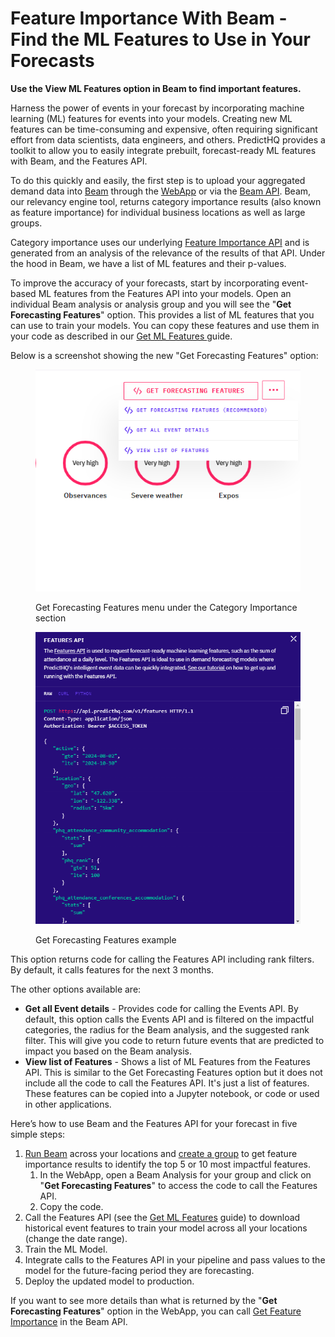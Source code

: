 # Feature Importance With Beam - Find the ML Features to Use in Your Forecasts

**Use the View ML Features option in Beam to find important features.**

Harness the power of events in your forecast by incorporating machine learning (ML) features for events into your models. Creating new ML features can be time-consuming and expensive, often requiring significant effort from data scientists, data engineers, and others. PredictHQ provides a toolkit to allow you to easily integrate prebuilt, forecast-ready ML features with Beam, and the Features API.

To do this quickly and easily, the first step is to upload your aggregated demand data into [Beam](an-overview-of-beam-relevancy-engine.md) through the [WebApp](https://control.predicthq.com/beam) or via the [Beam API](../../api/beam/). Beam, our relevancy engine tool, returns category importance results (also known as feature importance) for individual business locations as well as large groups.

Category importance uses our underlying [Feature Importance API](../../api/beam/get-feature-importance.md) and is generated from an analysis of the relevance of the results of that API. Under the hood in Beam, we have a list of ML features and their p-values.

To improve the accuracy of your forecasts, start by incorporating event-based ML features from the Features API into your models. Open an individual Beam analysis or analysis group and you will see the "**Get Forecasting Features**" option. This provides a list of ML features that you can use to train your models. You can copy these features and use them in your code as described in our [Get ML Features ](../../getting-started/guides/features-api-guides/feature-engineering-guide.md)guide.

Below is a screenshot showing the new "Get Forecasting Features" option:

<figure><img src="../../.gitbook/assets/image (71).png" alt=""><figcaption><p>Get Forecasting Features menu under the Category Importance section</p></figcaption></figure>

<figure><img src="../../.gitbook/assets/image (72).png" alt=""><figcaption><p>Get Forecasting Features example</p></figcaption></figure>

This option returns code for calling the Features API including rank filters. By default, it calls features for the next 3 months.

The other options available are:

* **Get all Event details** - Provides code for calling the Events API. By default, this option calls the Events API and is filtered on the impactful categories, the radius for the Beam analysis, and the suggested rank filter. This will give you code to return future events that are predicted to impact you based on the Beam analysis.
* **View list of Features** - Shows a list of ML Features from the Features API. This is similar to the Get Forecasting Features option but it does not include all the code to call the Features API. It's just a list of features. These features can be copied into a Jupyter notebook, or code or used in other applications.

Here’s how to use Beam and the Features API for your forecast in five simple steps:

1. [Run Beam](an-overview-of-beam-relevancy-engine.md) across your locations and [create a group](grouping-analyses-in-beam.md) to get feature importance results to identify the top 5 or 10 most impactful features.
   1. In the WebApp, open a Beam Analysis for your group and click on "**Get Forecasting Features**" to access the code to call the Features API.
   2. Copy the code.
2. Call the Features API (see the [Get ML Features](../../getting-started/guides/features-api-guides/feature-engineering-guide.md) guide) to download historical event features to train your model across all your locations (change the date range).
3. Train the ML Model.
4. Integrate calls to the Features API in your pipeline and pass values to the model for the future-facing period they are forecasting.
5. Deploy the updated model to production.

If you want to see more details than what is returned by the "**Get Forecasting Features**" option in the WebApp, you can call [Get Feature Importance](../../api/beam/get-feature-importance.md) in the Beam API.
